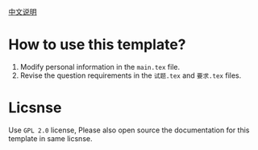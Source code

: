 [中文说明](./Readme-zh.md)
# How to use this template?

1. Modify personal information in the `main.tex` file.
1. Revise the question requirements in the `试题.tex` and `要求.tex` files.

# Licsnse

Use `GPL 2.0` license, Please also open source the documentation for this template in same licsnse.